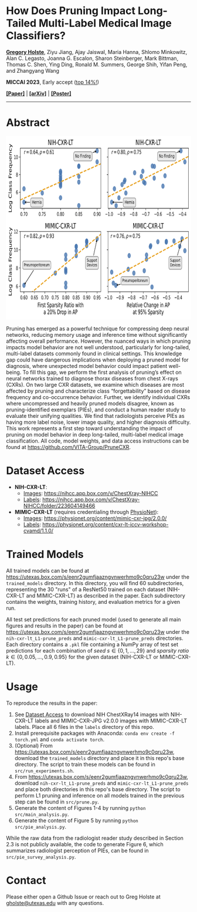 # How Does Pruning Impact Long-Tailed Multi-Label Medical Image Classifiers?

[**Gregory Holste**](https://gholste.me), Ziyu Jiang, Ajay Jaiswal, Maria Hanna, Shlomo Minkowitz, Alan C. Legasto, Joanna G. Escalon, Sharon Steinberger, Mark Bittman, Thomas C. Shen, Ying Ding, Ronald M. Summers, George Shih, Yifan Peng, and Zhangyang Wang

**MICCAI 2023**, Early accept (<ins>top 14%!</ins>)

[**[Paper]**](https://link.springer.com/chapter/10.1007/978-3-031-43904-9_64) | [**[arXiv]**](https://arxiv.org/abs/2308.09180) | [**[Poster]**](https://gholste.me/publication/holste-miccai-2023/Holste_MICCAI_2023_ePoster_v1.pdf)

-----

# Abstract

<p align=center>
    <img src=figs/class_prune_correlations.png height=500>
</p>

Pruning has emerged as a powerful technique for compressing deep neural networks, reducing memory usage and inference time without significantly affecting overall performance. However, the nuanced ways in which pruning impacts model behavior are not well understood, particularly for long-tailed, multi-label datasets commonly found in clinical settings. This knowledge gap could have dangerous implications when deploying a pruned model for diagnosis, where unexpected model behavior could impact patient well-being. To fill this gap, we perform the first analysis of pruning’s effect on neural networks trained to diagnose thorax diseases from chest X-rays (CXRs). On two large CXR datasets, we examine which diseases are most affected by pruning and characterize class “forgettability” based on disease frequency and co-occurrence behavior. Further, we identify individual CXRs where uncompressed and heavily pruned models disagree, known as pruning-identified exemplars (PIEs), and conduct a human reader study to evaluate their unifying qualities. We find that radiologists perceive PIEs as having more label noise, lower image quality, and higher diagnosis difficulty. This work represents a first step toward understanding the impact of pruning on model behavior in deep long-tailed, multi-label medical image classification. All code, model weights, and data access instructions can be found at https://github.com/VITA-Group/PruneCXR.

# Dataset Access

- **NIH-CXR-LT**:
    - <ins>Images</ins>: https://nihcc.app.box.com/v/ChestXray-NIHCC
    - <ins>Labels</ins>: https://nihcc.app.box.com/v/ChestXray-NIHCC/folder/223604149466
- **MIMIC-CXR-LT** (requires credentialing through [PhysioNet](https://physionet.org/)):
    - <ins>Images</ins>: https://physionet.org/content/mimic-cxr-jpg/2.0.0/
    - <ins>Labels</ins>: https://physionet.org/content/cxr-lt-iccv-workshop-cvamd/1.1.0/


# Trained Models

All trained models can be found at https://utexas.box.com/s/eenr2gumfjaazngvnwerhmo9c0qru23w under the `trained_models` directory. In this directory, you will find 60 subdirectories, representing the 30 "runs" of a ResNet50 trained on each dataset (NIH-CXR-LT and MIMIC-CXR-LT) as described in the paper. Each subdirectory contains the weights, training history, and evaluation metrics for a given run.

All test set predictions for each pruned model (used to generate all main figures and results in the paper) can be found at https://utexas.box.com/s/eenr2gumfjaazngvnwerhmo9c0qru23w under the `nih-cxr-lt_L1-prune_preds` and `mimic-cxr-lt_L1-prune_preds` directories. Each directory contains a `.pkl` file containing a NumPy array of test set predictions for each combination of *seed* $s \in \{0, 1, \dots, 29\}$ and *sparsity ratio* $k \in \{0, 0.05, \dots, 0.9, 0.95\}$ for the given dataset (NIH-CXR-LT or MIMIC-CXR-LT).

# Usage

To reproduce the results in the paper:

1. See [Dataset Access](#dataset-access) to download NIH ChestXRay14 images with NIH-CXR-LT labels and MIMIC-CXR-JPG v2.0.0 images with MIMIC-CXR-LT labels. Place all 6 files in the `labels` directory of this repo.
2. Install prerequisite packages with Anaconda: `conda env create -f torch.yml` and `conda activate torch`.
3. (Optional) From https://utexas.box.com/s/eenr2gumfjaazngvnwerhmo9c0qru23w, download the `trained_models` directory and place it in this repo's base directory. The script to train these models can be found in `src/run_experiments.sh`. 
4. From https://utexas.box.com/s/eenr2gumfjaazngvnwerhmo9c0qru23w, download `nih-cxr-lt_L1-prune_preds` and `mimic-cxr-lt_L1-prune_preds` and place both directories in this repo's base directory. The script to perform L1 pruning and inference on all models trained in the previous step can be found in `src/prune.py`.
5. Generate the content of Figures 1-4 by running `python src/main_analysis.py`.
6. Generate the content of Figure 5 by running `python src/pie_analysis.py`.

While the raw data from the radiologist reader study described in Section 2.3 is not publicly available, the code to generate Figure 6, which summarizes radiologist perception of PIEs, can be found in `src/pie_survey_analysis.py`. 

# Contact

Please either open a Github Issue or reach out to Greg Holste at [gholste@utexas.edu](mailto:gholste@utexas.edu) with any questions.
